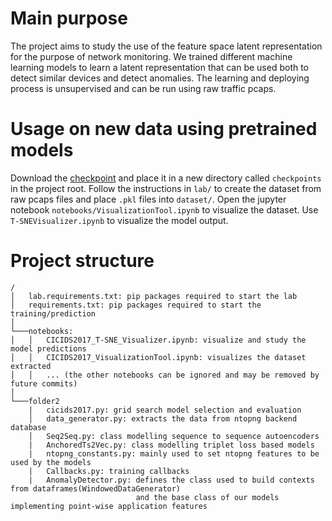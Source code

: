 # Main purpose
The project aims to study the use of the feature space latent representation for the purpose of network monitoring. We trained different machine learning models to learn a latent representation that can be used both to detect similar devices and detect anomalies. The learning and deploying process is unsupervised and can be run using raw traffic pcaps.

# Usage on new data using pretrained models
Download the [checkpoint](https://drive.google.com/file/d/1wEftybwKE3tN_dy4EKQQjo3OvIdZdXgR/view?usp=sharing) and place it in a new directory called `checkpoints` in the project root. Follow the instructions in `lab/` to create the dataset from raw pcaps files and place `.pkl` files into `dataset/`. Open the jupyter notebook `notebooks/VisualizationTool.ipynb` to visualize the dataset. Use `T-SNEVisualizer.ipynb` to visualize the model output.

# Project structure
```
/
│   lab.requirements.txt: pip packages required to start the lab
│   requirements.txt: pip packages required to start the training/prediction 
│
└───notebooks: 
│   │   CICIDS2017_T-SNE_Visualizer.ipynb: visualize and study the model predictions
│   │   CICIDS2017_VisualizationTool.ipynb: visualizes the dataset extracted
│   │   ... (the other notebooks can be ignored and may be removed by future commits)
│   
└───folder2
    |   cicids2017.py: grid search model selection and evaluation
    │   data_generator.py: extracts the data from ntopng backend database
    │   Seq2Seq.py: class modelling sequence to sequence autoencoders
    |   AnchoredTs2Vec.py: class modelling triplet loss based models
    |   ntopng_constants.py: mainly used to set ntopng features to be used by the models
    |   Callbacks.py: training callbacks
    |   AnomalyDetector.py: defines the class used to build contexts from dataframes(WindowedDataGenerator)
                            and the base class of our models implementing point-wise application features
```
